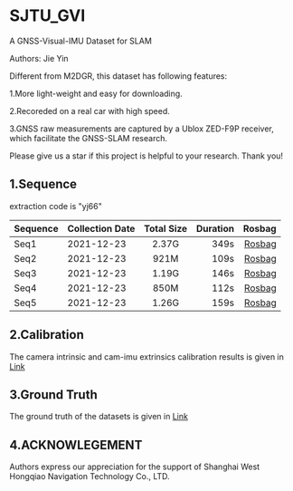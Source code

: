 # SJTU_GVI
A GNSS-Visual-IMU Dataset for SLAM

Authors: Jie Yin

Different from M2DGR, this dataset has following features:

1.More light-weight and easy for downloading.

2.Recoreded on a real car with high speed.

3.GNSS raw measurements are captured by a Ublox ZED-F9P receiver, which facilitate the GNSS-SLAM research.

Please give us a star if this project is helpful to your research. Thank you!

## 1.Sequence 
extraction code is "yj66"


Sequence|Collection Date|Total Size|Duration|Rosbag
--|:--|:--:|--:|--:
Seq1|2021-12-23|2.37G|349s|[Rosbag](https://pan.baidu.com/s/1qoFsvOUyJCf7xi6KHBBoCQ)
Seq2|2021-12-23|921M|109s|[Rosbag](https://pan.baidu.com/s/15usabuNPmlmC_S4cQsGIYg)
Seq3|2021-12-23|1.19G|146s|[Rosbag](https://pan.baidu.com/s/1AfoDweqbo89PDl6ef0mYZA)
Seq4|2021-12-23|850M|112s|[Rosbag](https://pan.baidu.com/s/1uc6RLjXhjs15g7Czg_JTDA)
Seq5|2021-12-23|1.26G|159s|[Rosbag](https://pan.baidu.com/s/1vlE16qNDnV4C2i-cfg6NVQ)
## 2.Calibration
The camera intrinsic and cam-imu extrinsics calibration results is given in [Link](https://github.com/sjtuyinjie/SJTU_GVI/tree/main/calibrations)
## 3.Ground Truth
The ground truth of the datasets is given in [Link](https://github.com/sjtuyinjie/SJTU_GVI/tree/main/c)
## 4.ACKNOWLEGEMENT
Authors express our appreciation for the support of Shanghai West Hongqiao Navigation Technology Co., LTD.
